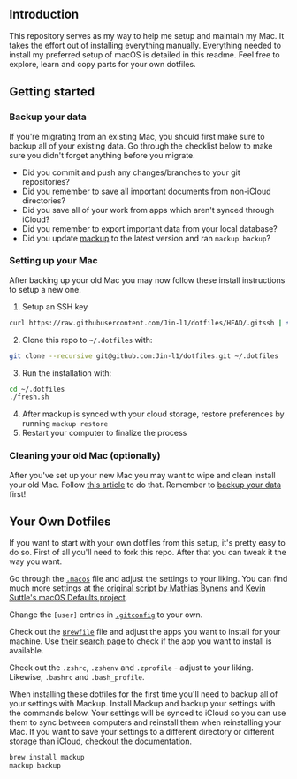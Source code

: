 
## Introduction

This repository serves as my way to help me setup and maintain my Mac. It takes the effort out of installing everything manually. Everything needed to install my preferred setup of macOS is detailed in this readme. Feel free to explore, learn and copy parts for your own dotfiles.

## Getting started

### Backup your data

If you're migrating from an existing Mac, you should first make sure to backup all of your existing data. Go through the checklist below to make sure you didn't forget anything before you migrate.

- Did you commit and push any changes/branches to your git repositories?
- Did you remember to save all important documents from non-iCloud directories?
- Did you save all of your work from apps which aren't synced through iCloud?
- Did you remember to export important data from your local database?
- Did you update [mackup](https://github.com/lra/mackup) to the latest version and ran `mackup backup`?

### Setting up your Mac

After backing up your old Mac you may now follow these install instructions to setup a new one.

1. Setup an SSH key
```zsh
curl https://raw.githubusercontent.com/Jin-l1/dotfiles/HEAD/.gitssh | sh -s "<your-email-address>"
```

2. Clone this repo to `~/.dotfiles` with:
```zsh
git clone --recursive git@github.com:Jin-l1/dotfiles.git ~/.dotfiles
```

3. Run the installation with:
```zsh
cd ~/.dotfiles
./fresh.sh
```

4. After mackup is synced with your cloud storage, restore preferences by running `mackup restore`
5. Restart your computer to finalize the process

### Cleaning your old Mac (optionally)

After you've set up your new Mac you may want to wipe and clean install your old Mac. Follow [this article](https://support.apple.com/guide/mac-help/erase-and-reinstall-macos-mh27903/mac) to do that. Remember to [backup your data](#backup-your-data) first!

## Your Own Dotfiles

If you want to start with your own dotfiles from this setup, it's pretty easy to do so. First of all you'll need to fork this repo. After that you can tweak it the way you want.

Go through the [`.macos`](./.macos) file and adjust the settings to your liking. You can find much more settings at [the original script by Mathias Bynens](https://github.com/mathiasbynens/dotfiles/blob/master/.macos) and [Kevin Suttle's macOS Defaults project](https://github.com/kevinSuttle/MacOS-Defaults).

Change the `[user]` entries in [`.gitconfig`](.gitconfig) to your own.

Check out the [`Brewfile`](./Brewfile) file and adjust the apps you want to install for your machine. Use [their search page](https://formulae.brew.sh/cask/) to check if the app you want to install is available.

Check out the `.zshrc`, `.zshenv` and `.zprofile` - adjust to your liking. Likewise, `.bashrc` and `.bash_profile`.

When installing these dotfiles for the first time you'll need to backup all of your settings with Mackup. Install Mackup and backup your settings with the commands below. Your settings will be synced to iCloud so you can use them to sync between computers and reinstall them when reinstalling your Mac. If you want to save your settings to a different directory or different storage than iCloud, [checkout the documentation](https://github.com/lra/mackup/blob/master/doc/README.md#storage).

```zsh
brew install mackup
mackup backup
```
